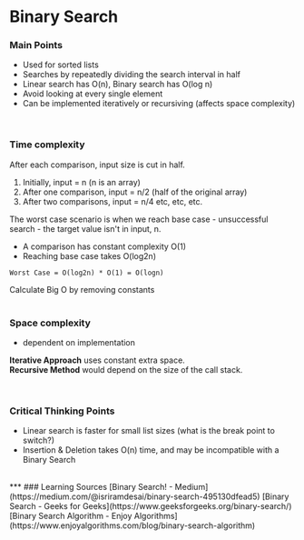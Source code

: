 # Binary Search

### Main Points
- Used for sorted lists
- Searches by repeatedly dividing the search interval in half
- Linear search has O(n), Binary search has O(log n)
- Avoid looking at every single element
- Can be implemented iteratively or recursiving (affects space complexity)  
<br>

### Time complexity
After each comparison, input size is cut in half. 
1. Initially, input = n (n is an array)
2. After one comparison, input = n/2 (half of the original array)
3. After two comparisons, input = n/4
etc, etc, etc.  

The worst case scenario is when we reach base case - unsuccessful search - the target value isn't in input, n.
- A comparison has constant complexity O(1)
- Reaching base case takes O(log2n)

```
Worst Case = O(log2n) * O(1) = O(logn)
```
Calculate Big O by removing constants  
<br>

### Space complexity  
- dependent on implementation

**Iterative Approach** uses constant extra space.  
**Recursive Method** would depend on the size of the call stack.  

<br>

### Critical Thinking Points
- Linear search is faster for small list sizes (what is the break point to switch?)
- Insertion & Deletion takes O(n) time, and may be incompatible with a Binary Search


<br>
***
### Learning Sources
[Binary Search! - Medium](https://medium.com/@isriramdesai/binary-search-495130dfead5)  
[Binary Search - Geeks for Geeks](https://www.geeksforgeeks.org/binary-search/)  
[Binary Search Algorithm - Enjoy Algorithms](https://www.enjoyalgorithms.com/blog/binary-search-algorithm)  
